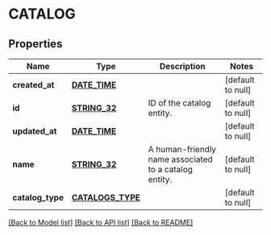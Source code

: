 # CATALOG

## Properties
Name | Type | Description | Notes
------------ | ------------- | ------------- | -------------
**created_at** | [**DATE_TIME**](DATE_TIME.md) |  | [default to null]
**id** | [**STRING_32**](STRING_32.md) | ID of the catalog entity. | [default to null]
**updated_at** | [**DATE_TIME**](DATE_TIME.md) |  | [default to null]
**name** | [**STRING_32**](STRING_32.md) | A human-friendly name associated to a catalog entity. | [default to null]
**catalog_type** | [**CATALOGS_TYPE**](CatalogsType.md) |  | [default to null]

[[Back to Model list]](../README.md#documentation-for-models) [[Back to API list]](../README.md#documentation-for-api-endpoints) [[Back to README]](../README.md)


